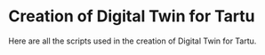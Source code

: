 # Creation of Digital Twin for Tartu

Here are all the scripts used in the creation of Digital Twin for Tartu.
